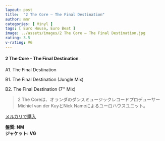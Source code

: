 ```yaml
---
layout: post
title:  "2 The Core – The Final Destination"
author: mmr
categories: [ Vinyl ]
tags: [ Euro House, Euro Beat ]
image: ../assets/images/2 The Core – The Final Destination.jpg
rating: 3.5
v-rating: VG
---
```


#### 2 The Core – The Final Destination

A1. The Final Destination

B1. The Final Destination (Jungle Mix)

B2. The Final Destination (7'' Mix)

> 2 The Coreは、オランダのダンスミュージックレコードプロデューサーMichiel van der KuyとNick Nameによるユーロハウスユニット。


[メルカリで購入](https://jp.mercari.com/item/m19666571789)

<div class="mt-4 mb-4 d-flex align-items-center">
<strong class="mr-1">盤質: NM</strong>
</div>
<div class="mt-4 mb-4 d-flex align-items-center">
<strong class="mr-1">ジャケット: VG</strong>
</div>
